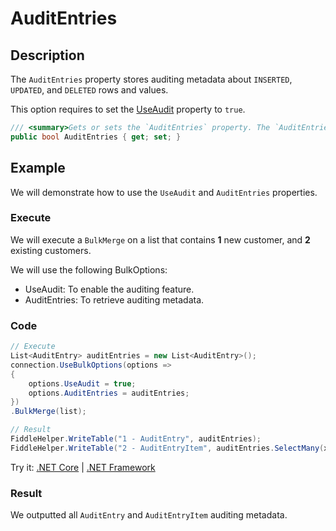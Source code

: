# AuditEntries

## Description

The `AuditEntries` property stores auditing metadata about `INSERTED`, `UPDATED`, and `DELETED` rows and values.

This option requires to set the [UseAudit](use-audit.md) property to `true`.

```csharp
/// <summary>Gets or sets the `AuditEntries` property. The `AuditEntries` property stores auditing metadata about `INSERTED`, `UPDATED`, and `DELETED` rows and values. This option requires to set the [UseAudit](use-audit.md) property to `true`.</summary>
public bool AuditEntries { get; set; }
```

## Example

We will demonstrate how to use the `UseAudit` and `AuditEntries` properties.

### Execute

We will execute a `BulkMerge` on a list that contains **1** new customer, and **2** existing customers.

We will use the following BulkOptions:
- UseAudit: To enable the auditing feature.
- AuditEntries: To retrieve auditing metadata.

### Code

```csharp
// Execute
List<AuditEntry> auditEntries = new List<AuditEntry>(); 
connection.UseBulkOptions(options => 
{ 
    options.UseAudit = true;
    options.AuditEntries = auditEntries; 
})
.BulkMerge(list); 

// Result
FiddleHelper.WriteTable("1 - AuditEntry", auditEntries);
FiddleHelper.WriteTable("2 - AuditEntryItem", auditEntries.SelectMany(x => x.Values));
```

Try it: [.NET Core](https://dotnetfiddle.net/y4w1ZG) | [.NET Framework](https://dotnetfiddle.net/XB5npF)

### Result

We outputted all `AuditEntry` and `AuditEntryItem` auditing metadata.